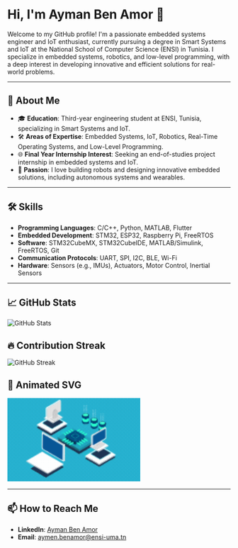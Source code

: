 # Hi, I'm Ayman Ben Amor 👋

Welcome to my GitHub profile! I'm a passionate embedded systems engineer and IoT enthusiast, currently pursuing a degree in Smart Systems and IoT at the National School of Computer Science (ENSI) in Tunisia. I specialize in embedded systems, robotics, and low-level programming, with a deep interest in developing innovative and efficient solutions for real-world problems.

---

## 🌟 About Me

- 🎓 **Education**: Third-year engineering student at ENSI, Tunisia, specializing in Smart Systems and IoT.
- 🛠 **Areas of Expertise**: Embedded Systems, IoT, Robotics, Real-Time Operating Systems, and Low-Level Programming.
- 🌐 **Final Year Internship Interest**: Seeking an end-of-studies project internship in embedded systems and IoT.
- 🎉 **Passion**: I love building robots and designing innovative embedded solutions, including autonomous systems and wearables.

---

## 🛠 Skills

- **Programming Languages**: C/C++, Python, MATLAB, Flutter
- **Embedded Development**: STM32, ESP32, Raspberry Pi, FreeRTOS
- **Software**: STM32CubeMX, STM32CubeIDE, MATLAB/Simulink, FreeRTOS, Git
- **Communication Protocols**: UART, SPI, I2C, BLE, Wi-Fi
- **Hardware**: Sensors (e.g., IMUs), Actuators, Motor Control, Inertial Sensors

---

## 📈 GitHub Stats
![GitHub Stats](https://github-readme-stats.vercel.app/api?username=AymanBenAmor&show_icons=true&theme=radical)

## 🔥 Contribution Streak
![GitHub Streak](https://streak-stats.demolab.com/?user=AymanBenAmor&theme=dark)

## 🎨 Animated SVG
<p>
  <img src="Animation.gif" alt="Animated SVG Example" width="300" height="auto">
</p>


---

## 📫 How to Reach Me
- **LinkedIn**: [Ayman Ben Amor](https://www.linkedin.com/in/ayman-ben-amor/)
- **Email**: aymen.benamor@ensi-uma.tn
